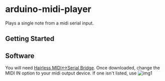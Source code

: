 # arduino-midi-player
Plays a single note from a midi serial input.
## Getting Started
## Software
You will need [Hairless MIDI<->Serial Bridge](https://projectgus.github.io/hairless-midiserial/).
Once downloaded, change the MIDI IN option to your midi output device. If one isn't listed, use 
![img1](https://projectgus.github.io/hairless-midiserial/images/windows.png)
